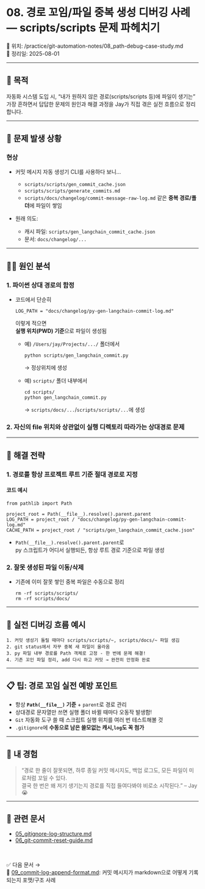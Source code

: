 # 08. 경로 꼬임/파일 중복 생성 디버깅 사례 — scripts/scripts 문제 파헤치기

📁 위치: /practice/git-automation-notes/08_path-debug-case-study.md  
📅 정리일: 2025-08-01

---

## 🎯 목적

자동화 시스템 도입 시,
“내가 원하지 않은 경로(scripts/scripts 등)에 파일이 생기는”  
가장 흔하면서 답답한 문제의 원인과 해결 과정을 Jay가 직접 겪은 실전 흐름으로 정리합니다.

---

## 🧩 문제 발생 상황

### 현상

- 커밋 메시지 자동 생성기 CLI를 사용하다 보니…
    - `scripts/scripts/gen_commit_cache.json`
    - `scripts/scripts/generate_commits.md`
    - `scripts/docs/changelog/commit-message-raw-log.md`
      같은 **중복 경로/폴더**에 파일이 쌓임

- 원래 의도:
    - 캐시 파일: `scripts/gen_langchain_commit_cache.json`
    - 문서: `docs/changelog/...`

---

## 🕵️‍♂️ 원인 분석

### 1. 파이썬 상대 경로의 함정

- 코드에서 단순히  
  ```
  LOG_PATH = "docs/changelog/py-gen-langchain-commit-log.md"
  ```
  이렇게 적으면  
  **실행 위치(PWD) 기준**으로 파일이 생성됨

    - 예) `/Users/jay/Projects/.../` 폴더에서
      ```
      python scripts/gen_langchain_commit.py
      ```
      → 정상위치에 생성

    - 예) `scripts/` 폴더 내부에서
      ```
      cd scripts/
      python gen_langchain_commit.py
      ```
      → `scripts/docs/...`/`scripts/scripts/...`에 생성

### 2. 자신의 __file__ 위치와 상관없이 실행 디렉토리 따라가는 상대경로 문제

---

## 🔑 해결 전략

### 1. 경로를 항상 **프로젝트 루트 기준 절대 경로로 지정**

#### 코드 예시

```
from pathlib import Path

project_root = Path(__file__).resolve().parent.parent
LOG_PATH = project_root / "docs/changelog/py-gen-langchain-commit-log.md"
CACHE_PATH = project_root / "scripts/gen_langchain_commit_cache.json"
```

- `Path(__file__).resolve().parent.parent`로  
  py 스크립트가 어디서 실행되든, 항상 루트 경로 기준으로 파일 생성

### 2. 잘못 생성된 파일 이동/삭제

- 기존에 이미 잘못 쌓인 중복 파일은 수동으로 정리
    ```
    rm -rf scripts/scripts/
    rm -rf scripts/docs/
    ```

---

## 🧪 실전 디버깅 흐름 예시

```
1. 커밋 생성기 돌릴 때마다 scripts/scripts/~, scripts/docs/~ 파일 생김
2. git status에서 자꾸 중복 새 파일이 올라옴
3. py 파일 내부 경로를 Path 객체로 고정 - 한 번에 문제 해결!
4. 기존 꼬인 파일 정리, add 다시 하고 커밋 → 완전히 안정화 완료
```

---

## 📋 팁: 경로 꼬임 실전 예방 포인트

- 항상 **`Path(__file__)` 기준** + `parent`로 경로 관리
- 상대경로 문자열만 쓰면 실행 폴더 바뀔 때마다 오동작 발생함!
- `Git` 자동화 도구 쓸 때 스크립트 실행 위치를 여러 번 테스트해볼 것
- `.gitignore`에 **수동으로 남은 쓸모없는 캐시,`log`도 꼭 첨가**

---

## 📝 내 경험 

> “경로 한 줄이 잘못되면, 하루 종일 커밋 메시지도, 백업 로그도, 모든 파일이 미로처럼 꼬일 수 있다.  
> 결국 한 번은 왜 저기 생기는지 경로를 직접 들여다봐야 비로소 시작된다.” – Jay 😭

---

## 🔗 관련 문서

- [05_gitignore-log-structure.md](./05_gitignore-log-structure.md)
- [06_git-commit-reset-guide.md](./06_git-commit-reset-guide.md)

<br>

✅ 다음 문서 →  
📄 [09_commit-log-append-format.md](./09_commit-log-append-format.md): 커밋 메시지가 markdown으로 어떻게 기록되는지 포맷/구조 사례
